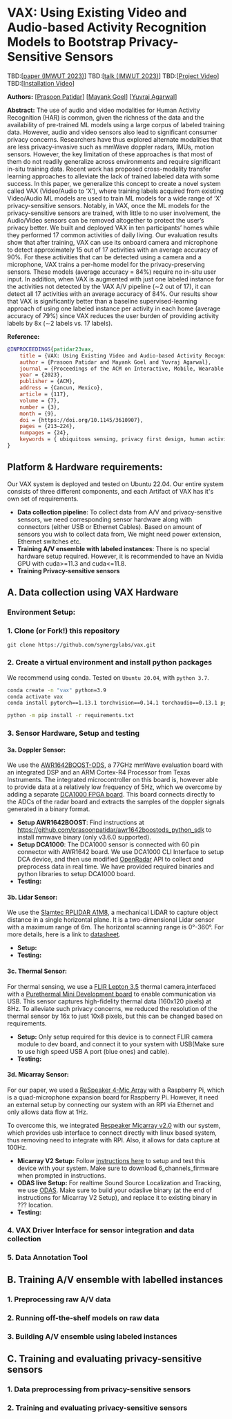 # VAX: Using Existing Video and Audio-based Activity Recognition Models to Bootstrap Privacy-Sensitive Sensors

TBD:[[paper (IMWUT 2023)](https://doi.org/10.1145/3610907)]
TBD:[[talk (IMWUT 2023)](https://www.youtube.com/)]
TBD:[[Project Video](https://www.youtube.com/)]
TBD:[[Installation Video](https://www.youtube.com/)]

**Authors:**
[[Prasoon Patidar](http://prasoonpatidar.com/)]
[[Mayank Goel](http://www.mayankgoel.com//)]
[[Yuvraj Agarwal](https://www.synergylabs.org/yuvraj/)]

**Abstract:**
The use of audio and video modalities for Human Activity Recognition (HAR) is common, given the richness of the data and the availability of pre-trained ML models using a large corpus of labeled training data. However, audio and video sensors also lead to significant consumer privacy concerns. Researchers have thus explored alternate modalities that are less privacy-invasive such as mmWave doppler radars, IMUs, motion sensors. However, the key limitation of these approaches is that most of them do not readily generalize across environments and require significant in-situ training data. Recent work has proposed cross-modality transfer learning approaches to alleviate the lack of trained labeled data with some success. In this paper, we generalize this concept to create a novel system called VAX (Video/Audio to ‘X’), where training labels acquired from existing Video/Audio ML models are used to train ML models for a wide range of ‘X’ privacy-sensitive sensors. Notably, in VAX, once the ML models for the privacy-sensitive sensors are trained, with little to no user involvement, the Audio/Video sensors can be removed altogether to protect the user’s privacy better. We built and deployed VAX in ten participants’ homes while they performed 17 common activities of daily living. Our evaluation results show that after training, VAX can use its onboard camera and microphone to detect approximately 15 out of 17 activities with an average accuracy of 90%. For these activities that can be detected using a camera and a microphone, VAX trains a per-home model for the privacy-preserving sensors. These models (average accuracy = 84%) require no in-situ user input. In addition, when VAX is augmented with just one labeled instance for the activities not detected by the VAX A/V pipeline (∼2 out of 17), it can detect all 17 activities with an average accuracy of 84%. Our results show that VAX is significantly better than a baseline supervised-learning approach of using one labeled instance per activity in each home (average accuracy of 79%) since VAX reduces the user burden of providing activity labels by 8x (∼2 labels vs. 17 labels).

**Reference:**
```bibtex
@INPROCEEDINGS{patidar23vax,
    title = {VAX: Using Existing Video and Audio-based Activity Recognition Models to Bootstrap Privacy-Sensitive Sensors},
    author = {Prasoon Patidar and Mayank Goel and Yuvraj Agarwal},
    journal = {Proceedings of the ACM on Interactive, Mobile, Wearable and Ubiquitous Technologies}
    year = {2023},
    publisher = {ACM},
    address = {Cancun, Mexico},
    article = {117},
    volume = {7},
    number = {3},
    month = {9},
    doi = {https://doi.org/10.1145/3610907},
    pages = {213–224},
    numpages = {24},
    keywords = { ubiquitous sensing, privacy first design, human activity recognition},
}
```

## Platform & Hardware requirements:

Our VAX system is deployed and tested on Ubuntu 22.04. Our entire system consists of three different components, and each Artifact of VAX has it's own set of requirements.

- **Data collection pipeline**: To collect data from A/V and privacy-sensitive sensors, we need corresponding sensor hardware along with connectors (either USB or Ethernet Cables). Based on amount of sensors you wish to collect data from, We might need power extension, Ethernet switches etc.
- **Training A/V ensemble with labeled instances**: There is no special hardware setup required. However, it is recommended to have an Nvidia GPU with cuda>=11.3 and cuda<=11.8. 
- **Training Privacy-sensitive sensors**
 
## A. Data collection using VAX Hardware

### Environment Setup:

### 1. Clone (or Fork!) this repository
```
git clone https://github.com/synergylabs/vax.git
```

### 2. Create a virtual environment and install python packages
We recommend using conda. Tested on `Ubuntu 20.04`, with `python 3.7`.

```bash
conda create -n "vax" python=3.9
conda activate vax
conda install pytorch==1.13.1 torchvision==0.14.1 torchaudio==0.13.1 pytorch-cuda=11.7 -c pytorch -c nvidia

python -m pip install -r requirements.txt
```
### 3. Sensor Hardware, Setup and testing

#### 3a. Doppler Sensor: 

We use the [AWR1642BOOST-ODS](https://www.ti.com/tool/AWR1642BOOST-ODS), a 77GHz mmWave evaluation board with an integrated DSP and an ARM Cortex-R4 Processor from Texas Instruments. The integrated microcontroller on this board is, however able to provide data at a relatively low frequency of 5Hz, which we overcome by adding a separate [DCA1000 FPGA board](https://www.ti.com/tool/DCA1000EVM). This board connects directly to the ADCs of the radar board and extracts the samples of the doppler signals generated in a binary format.
- **Setup AWR1642BOOST**: Find instructions at https://github.com/prasoonpatidar/awr1642boostods_python_sdk to install mmwave binary (only v3.6.0 supported).
- **Setup DCA1000**: The DCA1000 sensor is connected with 60 pin connector with AWR1642 board. We use DCA1000 CLI Interface to setup DCA device, and then use modified [OpenRadar](https://github.com/PreSenseRadar/OpenRadar) API to collect and preprocess data in real time. We have provided required binaries and python libraries to setup DCA1000 board.
- **Testing:**

#### 3b. Lidar Sensor: 

We use the [Slamtec RPLIDAR A1M8](https://www.amazon.com/Slamtec-RPLIDAR-Scanning-Avoidance-Navigation/dp/B07TJW5SXF/ref=asc_df_B07TJW5SXF/), a mechanical LiDAR to capture object distance in a single horizontal plane. It is a two-dimensional Lidar sensor with a maximum range of 6m. The horizontal scanning range is 0°-360°. For more details, here is a link to [datasheet](https://www.generationrobots.com/media/rplidar-a1m8-360-degree-laser-scanner-development-kit-datasheet-1.pdf).
- **Setup:** 
- **Testing:**

#### 3c. Thermal Sensor:
For thermal sensing, we use a [FLIR Lepton 3.5](https://www.digikey.com/en/products/detail/flir-lepton/500-0771-01/7606616) thermal camera,interfaced with a [Purethermal Mini Development board](https://www.digikey.com/en/products/detail/groupgets-llc/PURETHERMAL-M/9866289) to enable communication via USB. This sensor captures high-fidelity thermal data (160x120 pixels) at 8Hz. To alleviate such privacy concerns, we reduced the resolution of the thermal sensor by 16x to just 10x8 pixels, but this can be changed based on requirements.
- **Setup:** Only setup required for this device is to connect FLIR camera module to dev board, and connect it to your system with USB(Make sure to use high speed USB A port (blue ones) and cable).
- **Testing:**

#### 3d. Micarray Sensor:

For our paper, we used a [ReSpeaker 4-Mic Array](https://wiki.seeedstudio.com/ReSpeaker_4_Mic_Array_for_Raspberry_Pi/) with a Raspberry Pi, which is a quad-microphone expansion board for Raspberry Pi. However, it need an external setup by connecting our system with an RPI via Ethernet and only allows data flow at 1Hz. 

To overcome this, we integrated [Respeaker Micarray v2.0](https://wiki.seeedstudio.com/ReSpeaker_Mic_Array_v2.0/) with our system, which provides usb interface to connect directly with linux based system, thus removing need to integrate with RPI. Also, it allows for data capture at 100Hz.

- **Micarray V2 Setup:** Follow [instructions here](https://wiki.seeedstudio.com/ReSpeaker_Mic_Array_v2.0/) to setup and test this device with your system. Make sure to download 6_channels_firmware when prompted in instructions.
- **ODAS live Setup:** For realtime Sound Source Localization and Tracking, we use [ODAS](https://github.com/introlab/odas). Make sure to build your odaslive binary (at the end of instructions for Micarray V2 Setup), and replace it to existing binary in ??? location.
- **Testing:**


### 4. VAX Driver Interface for sensor integration and data collection

### 5. Data Annotation Tool

## B. Training A/V ensemble with labelled instances

### 1. Preprocessing raw A/V data

### 2. Running off-the-shelf models on raw data

### 3. Building A/V ensemble using labeled instances


## C. Training and evaluating privacy-sensitive sensors

### 1. Data preprocessing from privacy-sensitive sensors

### 2. Training and evaluating privacy-sensitive sensors

